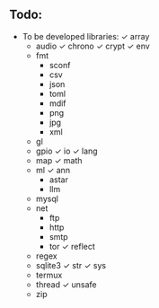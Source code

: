 Todo:
---

- To be developed libraries:
    ✓ array
    * audio
    ✓ chrono
    ✓ crypt
    ✓ env
    * fmt
        - sconf
        - csv
        - json
        - toml
        - mdif
        - png
        - jpg
        - xml
    * gl
    * gpio
    ✓ io
    ✓ lang
    * map
    ✓ math
    * ml
        ✓ ann
        - astar
        - llm
    * mysql
    * net
        - ftp
        - http
        - smtp
        - tor
    ✓ reflect
    * regex
    * sqlite3
    ✓ str
    ✓ sys
    * termux
    * thread
    ✓ unsafe
    * zip
